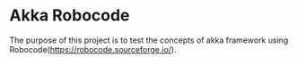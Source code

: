 # Akka Robocode

The purpose of this project is to test the concepts of akka framework using Robocode(https://robocode.sourceforge.io/).